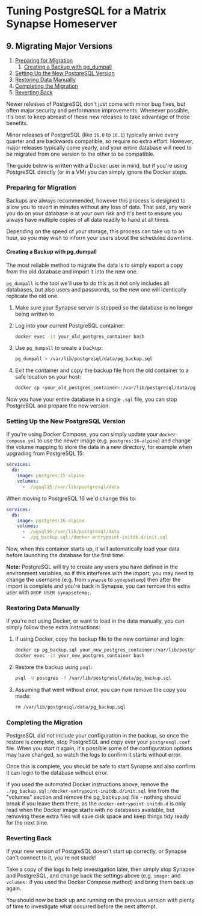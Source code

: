 # Tuning PostgreSQL for a Matrix Synapse Homeserver

## 9. Migrating Major Versions

1. [Preparing for Migration](#preparing-for-migration)
	1. [Creating a Backup with pg\_dumpall](#creating-a-backup-with-pg_dumpall)
2. [Setting Up the New PostgreSQL Version](#setting-up-the-new-postgresql-version)
3. [Restoring Data Manually](#restoring-data-manually)
4. [Completing the Migration](#completing-the-migration)
5. [Reverting Back](#reverting-back)

Newer releases of PostgreSQL don't just come with minor bug fixes, but often major security and
performance improvements. Whenever possible, it's best to keep abreast of these new releases to take
advantage of these benefits.

Minor releases of PostgreSQL (like `16.0` to `16.1`) typically arrive every quarter and are
backwards compatible, so require no extra effort. However, major releases typically come yearly, and
your entire database will need to be migrated from one version to the other to be compatible.

The guide below is written with a Docker user in mind, but if you're using PostgreSQL directly (or
in a VM) you can simply ignore the Docker steps.

### Preparing for Migration

Backups are always recommended, however this process is designed to allow you to revert in minutes
without any loss of data. That said, any work you do on your database is at your own risk and it's
best to ensure you always have multiple copies of all data readily to hand at all times.

Depending on the speed of your storage, this process can take up to an hour, so you may wish to
inform your users about the scheduled downtime.

#### Creating a Backup with pg_dumpall

The most reliable method to migrate the data is to simply export a copy from the old database and
import it into the new one.

`pg_dumpall` is the tool we'll use to do this as it not only includes all databases, but also users
and passwords, so the new one will identically replicate the old one.

1. Make sure your Synapse server is stopped so the database is no longer being written to

2. Log into your current PostgreSQL container:

   ```bash
   docker exec -it your_old_postgres_container bash
   ```

3. Use `pg_dumpall` to create a backup:

   ```bash
   pg_dumpall > /var/lib/postgresql/data/pg_backup.sql
   ```

4. Exit the container and copy the backup file from the old container to a safe location on your
   host:

   ```bash
   docker cp <your_old_postgres_container>:/var/lib/postgresql/data/pg_backup.sql .
   ```

Now you have your entire database in a single `.sql` file, you can stop PostgreSQL and prepare the
new version.

### Setting Up the New PostgreSQL Version

If you're using Docker Compose, you can simply update your `docker-compose.yml` to use the newer
image (e.g. `postgres:16-alpine`) and change the volume mapping to store the data in a new
directory, for example when upgrading from PostgreSQL 15:

```yaml,icon=.devicon-docker-plain,filepath=docker-compose.yml
services:
  db:
    image: postgres:15-alpine
    volumes:
      - ./pgsql15:/var/lib/postgresql/data
```

When moving to PostgreSQL 16 we'd change this to:

```yaml,icon=.devicon-docker-plain,filepath=docker-compose.yml
services:
  db:
    image: postgres:16-alpine
    volumes:
      - ./pgsql16:/var/lib/postgresql/data
      - ./pg_backup.sql:/docker-entrypoint-initdb.d/init.sql
```

Now, when this container starts up, it will automatically load your data before launching the
database for the first time.

**Note:** PostgreSQL will try to create any users you have defined in the environment variables, so
if this interferes with the import, you may need to change the username (e.g. from `synapse` to
`synapsetemp`) then after the import is complete and you're back in Synapse, you can remove this
extra user with `DROP USER synapsetemp;`.

### Restoring Data Manually

If you're not using Docker, or want to load in the data manually, you can simply follow these extra
instructions:

1. If using Docker, copy the backup file to the new container and login:

   ```bash
   docker cp pg_backup.sql your_new_postgres_container:/var/lib/postgresql/data/
   docker exec -it your_new_postgres_container bash
   ```

2. Restore the backup using `psql`:

   ```bash
   psql -U postgres -f /var/lib/postgresql/data/pg_backup.sql
   ```

3. Assuming that went without error, you can now remove the copy you made:

   ```bash
   rm /var/lib/postgresql/data/pg_backup.sql
   ```

### Completing the Migration

PostgreSQL did not include your configuration in the backup, so once the restore is complete, stop
PostgreSQL and copy over your `postgresql.conf` file. When you start it again, it's possible some of
the configuration options may have changed, so watch the logs to confirm it starts without error.

Once this is complete, you should be safe to start Synapse and also confirm it can login to the
database without error.

If you used the automated Docker instructions above, remove the `./pg_backup.sql:/docker-entrypoint-initdb.d/init.sql`
line from the "volumes" section and remove the pg_backup.sql file - nothing should break if you
leave them there, as the `docker-entrypoint-initdb.d` is only read when the Docker image starts with
no databases available, but removing these extra files will save disk space and keep things tidy
ready for the next time.

### Reverting Back

If your new version of PostgreSQL doesn't start up correctly, or Synapse can't connect to it, you're
not stuck!

Take a copy of the logs to help investigation later, then simply stop Synapse and PostgreSQL, and
change back the settings above (e.g. `image:` and `volumes:` if you used the Docker Compose method)
and bring them back up again.

You should now be back up and running on the previous version with plenty of time to investigate
what occurred before the next attempt.

